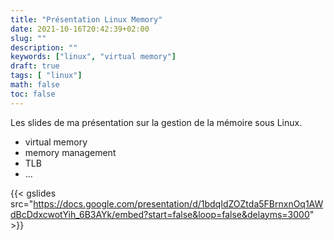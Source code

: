 ```yaml
---
title: "Présentation Linux Memory"
date: 2021-10-16T20:42:39+02:00
slug: ""
description: ""
keywords: ["linux", "virtual memory"]
draft: true
tags: [ "linux"]
math: false
toc: false
---
```



Les slides de ma présentation sur la gestion de la mémoire sous Linux.

- virtual memory
- memory management
- TLB
- ...

{{< gslides src="https://docs.google.com/presentation/d/1bdqIdZOZtda5FBrnxnOq1AWdBcDdxcwotYih_6B3AYk/embed?start=false&loop=false&delayms=3000" >}}
